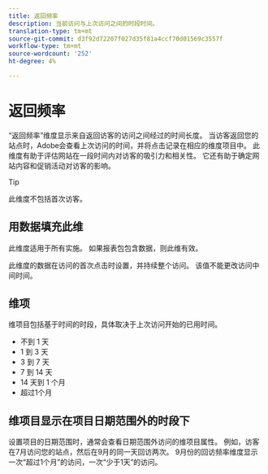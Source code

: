 ```yaml
---
title: 返回频率
description: 当前访问与上次访问之间的时段时间。
translation-type: tm+mt
source-git-commit: d3f92d72207f027d35f81a4ccf70d01569c3557f
workflow-type: tm+mt
source-wordcount: '252'
ht-degree: 4%

---
```



# 返回频率

“返回频率”维度显示来自返回访客的访问之间经过的时间长度。 当访客返回您的站点时，Adobe会查看上次访问的时间，并将点击记录在相应的维度项目中。 此维度有助于评估网站在一段时间内对访客的吸引力和相关性。 它还有助于确定网站内容和促销活动对访客的影响。

>[!TIP]
>
>此维度不包括首次访客。

## 用数据填充此维

此维度适用于所有实施。 如果报表包包含数据，则此维有效。

此维度的数据在访问的首次点击时设置，并持续整个访问。 该值不能更改访问中间时间。

## 维项

维项目包括基于时间的时段，具体取决于上次访问开始的已用时间。

* 不到 1 天
* 1 到 3 天
* 3 到 7 天
* 7 到 14 天
* 14 天到 1 个月
* 超过1个月

## 维项目显示在项目日期范围外的时段下

设置项目的日期范围时，通常会查看日期范围外访问的维项目属性。 例如，访客在7月访问您的站点，然后在9月的同一天回访两次。 9月份的回访频率维度显示一次“超过1个月”的访问，一次“少于1天”的访问。